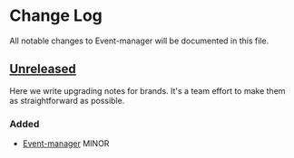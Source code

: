 # Change Log

All notable changes to Event-manager will be documented in this file.

## [Unreleased](https://)

Here we write upgrading notes for brands. It's a team effort to make them as straightforward as possible.

### Added
- [Event-manager]()
MINOR 